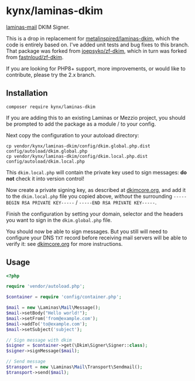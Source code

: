 # kynx/laminas-dkim

[laminas-mail] DKIM Signer.

This is a drop in replacement for [metalinspired/laminas-dkim], which the code is entirely based on. I've added unit 
tests and bug fixes to this branch. That package was forked from [joepsyko/zf-dkim], which in turn was forked from 
[fastnloud/zf-dkim].

If you are looking for PHP8+ support, more improvements, or would like to contribute, please try the 2.x branch.

## Installation

```
composer require kynx/laminas-dkim
```

If you are adding this to an existing Laminas or Mezzio project, you should be prompted to add the package as a module 
/ to your config. 

Next copy the configuration to your autoload directory:

```
cp vendor/kynx/laminas-dkim/config/dkim.global.php.dist config/autoload/dkim.global.php
cp vendor/kynx/laminas-dkim/config/dkim.local.php.dist config/autoload/dkim.local.php
```

This `dkim.local.php` will contain the private key used to sign messages: **do not** check it into version control!

Now create a private signing key, as described at [dkimcore.org], and add it to the `dkim.local.php` file you copied above, 
_without_ the surrounding `-----BEGIN RSA PRIVATE KEY-----` / `-----END RSA PRIVATE KEY-----`. 

Finish the configuration by setting your domain, selector and the headers you want to sign in the `dkim.global.php` 
file.

You should now be able to sign messages. But you still will need to configure your DNS `TXT` record before receiving 
mail servers will be able to verify it: see [dkimcore.org] for more instructions.

## Usage

```php
<?php 

require 'vendor/autoload.php';

$container = require 'config/container.php';

$mail = new \Laminas\Mail\Message();
$mail->setBody("Hello world!");
$mail->setFrom('from@example.com');
$mail->addTo('to@example.com');
$mail->setSubject('subject');

// Sign message with dkim
$signer = $container->get(\Dkim\Signer\Signer::class);
$signer->signMessage($mail);

// Send message
$transport = new \Laminas\Mail\Transport\Sendmail();
$transport->send($mail);
```

[laminas-mail]: https://docs.laminas.dev/laminas-mail/
[metalinspired/laminas-dkim]: https://github.com/metalinspired/laminas-dkim
[joepsyko/zf-dkim]: https://github.com/joepsyko/zf-dkim
[fastnloud/zf-dkim]: https://github.com/fastnloud/zf-dkim
[dkimcore.org]: http://dkimcore.org/specification.html
